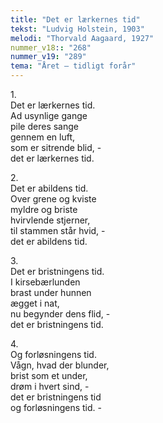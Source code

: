 ```yaml
---
title: "Det er lærkernes tid"
tekst: "Ludvig Holstein, 1903"
melodi: "Thorvald Aagaard, 1927"
nummer_v18:: "268"
nummer_v19: "289"
tema: "Året – tidligt forår"
---
```


1\.\
Det er lærkernes tid.\
Ad usynlige gange\
pile deres sange\
gennem en luft,\
som er sitrende blid, -\
det er lærkernes tid.

2\.\
Det er abildens tid.\
Over grene og kviste\
myldre og briste\
hvirvlende stjerner,\
til stammen står hvid, -\
det er abildens tid.

3\.\
Det er bristningens tid.\
I kirsebærlunden\
brast under hunnen\
ægget i nat,\
nu begynder dens flid, -\
det er bristningens tid.

4\.\
Og forløsningens tid.\
Vågn, hvad der blunder,\
brist som et under,\
drøm i hvert sind, -\
det er bristningens tid\
og forløsningens tid. -